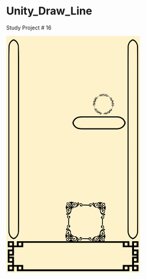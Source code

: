 # Unity_Draw_Line
Study Project # 16

![grab-landing-page](https://github.com/Alex21Sav/Unity_Draw_Line/blob/main/ScreenGif2.gif)
